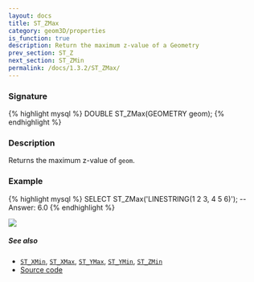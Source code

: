 ```yaml
---
layout: docs
title: ST_ZMax
category: geom3D/properties
is_function: true
description: Return the maximum z-value of a Geometry
prev_section: ST_Z
next_section: ST_ZMin
permalink: /docs/1.3.2/ST_ZMax/
---
```


### Signature

{% highlight mysql %}
DOUBLE ST_ZMax(GEOMETRY geom);
{% endhighlight %}

### Description

Returns the maximum z-value of `geom`.

### Example

{% highlight mysql %}
SELECT ST_ZMax('LINESTRING(1 2 3, 4 5 6)');
-- Answer:    6.0
{% endhighlight %}

<img class="displayed" src="../ST_ZMax.png"/>

##### See also

* [`ST_XMin`](../ST_XMin), [`ST_XMax`](../ST_XMax), [`ST_YMax`](../ST_YMax), [`ST_YMin`](../ST_YMin), [`ST_ZMin`](../ST_ZMin)
* <a href="https://github.com/orbisgis/h2gis/blob/master/h2gis-functions/src/main/java/org/h2gis/functions/spatial/properties/ST_ZMax.java" target="_blank">Source code</a>
